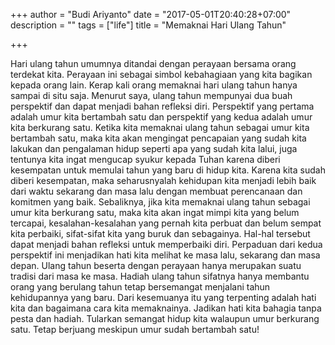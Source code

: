 +++
author = "Budi Ariyanto"
date = "2017-05-01T20:40:28+07:00"
description = ""
tags = ["life"]
title = "Memaknai Hari Ulang Tahun"

+++

Hari ulang tahun umumnya ditandai dengan perayaan bersama orang terdekat kita.
Perayaan ini sebagai simbol kebahagiaan yang kita bagikan kepada orang lain.
Kerap kali orang memaknai hari ulang tahun hanya sampai di situ saja. Menurut saya,
ulang tahun mempunyai dua buah perspektif dan dapat menjadi bahan refleksi diri.
Perspektif yang pertama adalah umur kita bertambah satu dan perspektif yang
kedua adalah umur kita berkurang satu.
Ketika kita memaknai ulang tahun sebagai umur kita bertambah satu, maka kita akan
mengingat pencapaian yang sudah kita lakukan dan pengalaman hidup seperti apa yang
sudah kita lalui, juga tentunya kita ingat mengucap syukur kepada Tuhan karena
diberi kesempatan untuk memulai tahun yang baru di hidup kita. Karena kita sudah
diberi kesempatan, maka seharusnyalah kehidupan kita menjadi lebih baik dari
waktu sekarang dan masa lalu dengan membuat perencanaan dan komitmen yang baik.
Sebaliknya, jika kita memaknai ulang tahun sebagai umur kita berkurang satu, maka
kita akan ingat mimpi kita yang belum tercapai, kesalahan-kesalahan yang pernah
kita perbuat dan belum sempat kita perbaiki, sifat-sifat kita yang buruk dan
sebagainya. Hal-hal tersebut dapat menjadi bahan refleksi untuk memperbaiki
diri.
Perpaduan dari kedua perspektif ini menjadikan hati kita melihat ke masa lalu,
sekarang dan masa depan. Ulang tahun beserta dengan perayaan hanya merupakan suatu tradisi
dari masa ke masa. Hadiah ulang tahun sifatnya hanya membantu orang yang
berulang tahun tetap bersemangat menjalani tahun kehidupannya yang baru. Dari
kesemuanya itu yang terpenting adalah hati kita dan bagaimana cara kita
memaknainya. Jadikan hati kita bahagia tanpa pesta dan hadiah. Tularkan semangat
hidup kita walaupun umur berkurang satu. Tetap berjuang meskipun umur sudah
bertambah satu!
